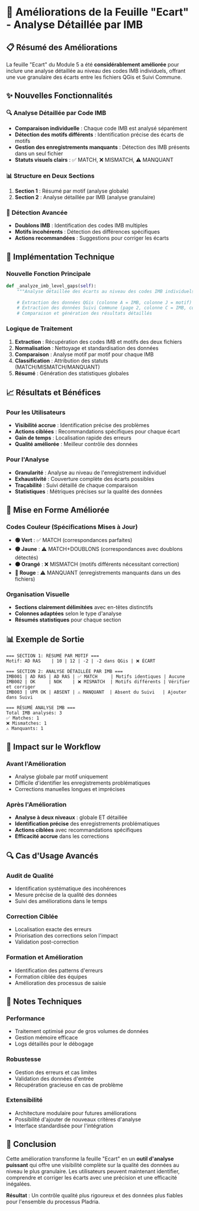 # 🚀 Améliorations de la Feuille "Ecart" - Analyse Détaillée par IMB

## 📋 Résumé des Améliorations

La feuille "Ecart" du Module 5 a été **considérablement améliorée** pour inclure une analyse détaillée au niveau des codes IMB individuels, offrant une vue granulaire des écarts entre les fichiers QGis et Suivi Commune.

## ✨ Nouvelles Fonctionnalités

### 🔍 **Analyse Détaillée par Code IMB**
- **Comparaison individuelle** : Chaque code IMB est analysé séparément
- **Détection des motifs différents** : Identification précise des écarts de motifs
- **Gestion des enregistrements manquants** : Détection des IMB présents dans un seul fichier
- **Statuts visuels clairs** : ✅ MATCH, ❌ MISMATCH, ⚠️ MANQUANT

### 📊 **Structure en Deux Sections**
1. **Section 1** : Résumé par motif (analyse globale)
2. **Section 2** : Analyse détaillée par IMB (analyse granulaire)

### 🎯 **Détection Avancée**
- **Doublons IMB** : Identification des codes IMB multiples
- **Motifs incohérents** : Détection des différences spécifiques
- **Actions recommandées** : Suggestions pour corriger les écarts

## 🔧 Implémentation Technique

### **Nouvelle Fonction Principale**
```python
def _analyze_imb_level_gaps(self):
    """Analyse détaillée des écarts au niveau des codes IMB individuels."""
    
    # Extraction des données QGis (colonne A = IMB, colonne J = motif)
    # Extraction des données Suivi Commune (page 2, colonne C = IMB, colonne I = motif)
    # Comparaison et génération des résultats détaillés
```

### **Logique de Traitement**
1. **Extraction** : Récupération des codes IMB et motifs des deux fichiers
2. **Normalisation** : Nettoyage et standardisation des données
3. **Comparaison** : Analyse motif par motif pour chaque IMB
4. **Classification** : Attribution des statuts (MATCH/MISMATCH/MANQUANT)
5. **Résumé** : Génération des statistiques globales

## 📈 Résultats et Bénéfices

### **Pour les Utilisateurs**
- **Visibilité accrue** : Identification précise des problèmes
- **Actions ciblées** : Recommandations spécifiques pour chaque écart
- **Gain de temps** : Localisation rapide des erreurs
- **Qualité améliorée** : Meilleur contrôle des données

### **Pour l'Analyse**
- **Granularité** : Analyse au niveau de l'enregistrement individuel
- **Exhaustivité** : Couverture complète des écarts possibles
- **Traçabilité** : Suivi détaillé de chaque comparaison
- **Statistiques** : Métriques précises sur la qualité des données

## 🎨 Mise en Forme Améliorée

### **Codes Couleur (Spécifications Mises à Jour)**
- **🟢 Vert** : ✅ MATCH (correspondances parfaites)
- **🟡 Jaune** : ⚠️ MATCH+DOUBLONS (correspondances avec doublons détectés)
- **🟠 Orangé** : ❌ MISMATCH (motifs différents nécessitant correction)
- **🔴 Rouge** : ⚠️ MANQUANT (enregistrements manquants dans un des fichiers)

### **Organisation Visuelle**
- **Sections clairement délimitées** avec en-têtes distinctifs
- **Colonnes adaptées** selon le type d'analyse
- **Résumés statistiques** pour chaque section

## 📊 Exemple de Sortie

```
=== SECTION 1: RÉSUMÉ PAR MOTIF ===
Motif: AD RAS    | 10 | 12 | -2 | -2 dans QGis | ❌ ÉCART

=== SECTION 2: ANALYSE DÉTAILLÉE PAR IMB ===
IMB001 | AD RAS | AD RAS | ✅ MATCH     | Motifs identiques | Aucune
IMB002 | OK     | NOK    | ❌ MISMATCH  | Motifs différents | Vérifier et corriger
IMB003 | UPR OK | ABSENT | ⚠️ MANQUANT  | Absent du Suivi   | Ajouter dans Suivi

=== RÉSUMÉ ANALYSE IMB ===
Total IMB analysés: 3
✅ Matches: 1
❌ Mismatches: 1
⚠️ Manquants: 1
```

## 🚀 Impact sur le Workflow

### **Avant l'Amélioration**
- Analyse globale par motif uniquement
- Difficile d'identifier les enregistrements problématiques
- Corrections manuelles longues et imprécises

### **Après l'Amélioration**
- **Analyse à deux niveaux** : globale ET détaillée
- **Identification précise** des enregistrements problématiques
- **Actions ciblées** avec recommandations spécifiques
- **Efficacité accrue** dans les corrections

## 🔍 Cas d'Usage Avancés

### **Audit de Qualité**
- Identification systématique des incohérences
- Mesure précise de la qualité des données
- Suivi des améliorations dans le temps

### **Correction Ciblée**
- Localisation exacte des erreurs
- Priorisation des corrections selon l'impact
- Validation post-correction

### **Formation et Amélioration**
- Identification des patterns d'erreurs
- Formation ciblée des équipes
- Amélioration des processus de saisie

## 📝 Notes Techniques

### **Performance**
- Traitement optimisé pour de gros volumes de données
- Gestion mémoire efficace
- Logs détaillés pour le débogage

### **Robustesse**
- Gestion des erreurs et cas limites
- Validation des données d'entrée
- Récupération gracieuse en cas de problème

### **Extensibilité**
- Architecture modulaire pour futures améliorations
- Possibilité d'ajouter de nouveaux critères d'analyse
- Interface standardisée pour l'intégration

## 🎯 Conclusion

Cette amélioration transforme la feuille "Ecart" en un **outil d'analyse puissant** qui offre une visibilité complète sur la qualité des données au niveau le plus granulaire. Les utilisateurs peuvent maintenant identifier, comprendre et corriger les écarts avec une précision et une efficacité inégalées.

**Résultat** : Un contrôle qualité plus rigoureux et des données plus fiables pour l'ensemble du processus Pladria.
